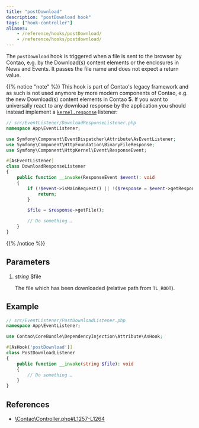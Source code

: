 ```yaml
---
title: "postDownload"
description: "postDownload hook"
tags: ["hook-controller"]
aliases:
    - /reference/hooks/postDownload/
    - /reference/hooks/postdownload/
---
```



The `postDownload` hook is triggered when a file is sent to the browser by Contao, e.g. by the Download(s) content
elements or the enclosures in News and Events. It passes the file name and does not expect a return value.

{{% notice "note" %}}
This hook is part of Contao's legacy framework and as such is not used anymore by more modern components of Contao,
e.g. the new Download(s) content elements in Contao **5**. If you want to universally react to any download response
by the application you should instead implement a [`kernel.response`](https://symfony.com/doc/current/reference/events.html#kernel-response) listener:

```php
// src/EventListener/DownloadResponseListener.php
namespace App\EventListener;

use Symfony\Component\EventDispatcher\Attribute\AsEventListener;
use Symfony\Component\HttpFoundation\BinaryFileResponse;
use Symfony\Component\HttpKernel\Event\ResponseEvent;

#[AsEventListener]
class DownloadResponseListener
{
    public function __invoke(ResponseEvent $event): void
    {
        if (!$event->isMainRequest() || !($response = $event->getResponse()) instanceof BinaryFileResponse) {
            return;
        }

        $file = $response->getFile();

        // Do something …
    }
}
```
{{% /notice %}}


## Parameters

1. *string* $file

    The file which has been downloaded (relative path from `TL_ROOT`).


## Example

```php
// src/EventListener/PostDownloadListener.php
namespace App\EventListener;

use Contao\CoreBundle\DependencyInjection\Attribute\AsHook;

#[AsHook('postDownload')]
class PostDownloadListener
{
    public function __invoke(string $file): void
    {
        // Do something …
    }
}
```


## References

* [\Contao\Controller.php#L1257-L1264](https://github.com/contao/contao/blob/4.7.6/core-bundle/src/Resources/contao/library/Contao/Controller.php#L1257-L1264)

